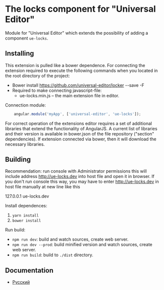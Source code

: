 # The locks component for "Universal Editor"

Module for "Universal Editor" which extends the possibility of adding a component `ue-locks`.

## Installing

This extension is pulled like a bower dependence. For connecting the extension required to execute
the following commands when you located in the root directory of the project:

* Bower install https://github.com/universal-editor/locker --save -F
* Required to make connecting javascript-file:
  * ue-locks.min.js – the main extension file in editor.

Connection module:

```javascript
    angular.module('myApp', ['universal-editor', 'ue-locks']);
```

For correct operation of the extensions editor requires a set of additional libraries that extend the functionality of AngularJS.
A current list of libraries and their version is available in bower.json of the file repository ("section" dependencies). If
extension connected via bower, then it will download the necessary libraries.

## Building

Recommendation: run console with Administrator permissions this will include address http://ue-locks.dev into host file and open it in browser.
If you don't run console this way, you may have to enter http://ue-locks.dev in host file manually at new line like this

127.0.0.1 ue-locks.dev

Install dependences:

1. `yarn install`
1. `bower install`

Run build:

* `npm run dev`: build and watch sources, create web server. 
* `npm run dev --prod`: build minified version and watch sources, create web server.
* `npm run build`: build to `./dist` directory.

## Documentation

* [Русский](docs/ru/README.md)
